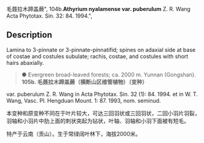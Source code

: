 毛聂拉木蹄盖蕨",
104b.**Athyrium nyalamense var. puberulum** Z. R. Wang Acta Phytotax. Sin. 32: 84. 1994.",

## Description
Lamina to 3-pinnate or 3-pinnate-pinnatifid; spines on adaxial side at base of costae and costules subulate; rachis, costae, and costules with short hairs abaxially.

> ● Evergreen broad-leaved forests; ca. 2000 m. Yunnan (Gongshan).
**105b. 毛聂拉木蹄盖蕨（横断山区维管植物）（变种）**

var. puberulum Z. R. Wang in Acta Phytotax. Sin. 32 (1): 84. 1994. et in W. T. Wang, Vasc. Pl. Hengduan Mount. 1: 87. 1993, nom. seminud.

本变种和原变种不同在于叶片较大，可达三回羽状或三回羽状，二回小羽片羽裂，羽轴和小羽片中肋上面的刺状突起为钻状，叶轴、羽轴和小羽下面被有短毛。

特产于云南（贡山）。生于常绿阔叶林下，海拔2000米。 
